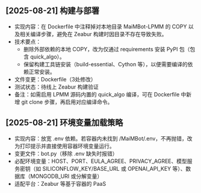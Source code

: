 ## [2025-08-21] 构建与部署
- 实现内容：在 Dockerfile 中注释掉对本地目录 MaiMBot-LPMM 的 COPY 以及相关编译步骤，避免在 Zeabur 构建时因目录不存在导致失败。
- 技术要点：
  - 删除外部依赖的本地 COPY，改为仅通过 requirements 安装 PyPI 包（包含 quick_algo）。
  - 保留构建工具链安装（build-essential、Cython 等），以便需要编译的依赖正常安装。
- 文件变更：Dockerfile（3处修改）
- 测试状态：待线上 Zeabur 构建验证
- 备注：如需启用 LPMM 源码内置的 quick_algo 编译，可在 Dockerfile 中新增 git clone 步骤，再启用对应编译命令。

## [2025-08-21] 环境变量加载策略
- 实现内容：放宽 .env 依赖。若容器内未找到 /MaiMBot/.env，不再抛错，改为打印提示并直接使用容器环境变量运行。
- 变更文件：bot.py（移除 .env 缺失时报错）
- 必配环境变量：HOST、PORT、EULA_AGREE、PRIVACY_AGREE、模型服务密钥（如 SILICONFLOW_KEY/BASE_URL 或 OPENAI_API_KEY 等）、数据库（MONGODB_URI 或分解变量）
- 适配平台：Zeabur 等基于容器的 PaaS

